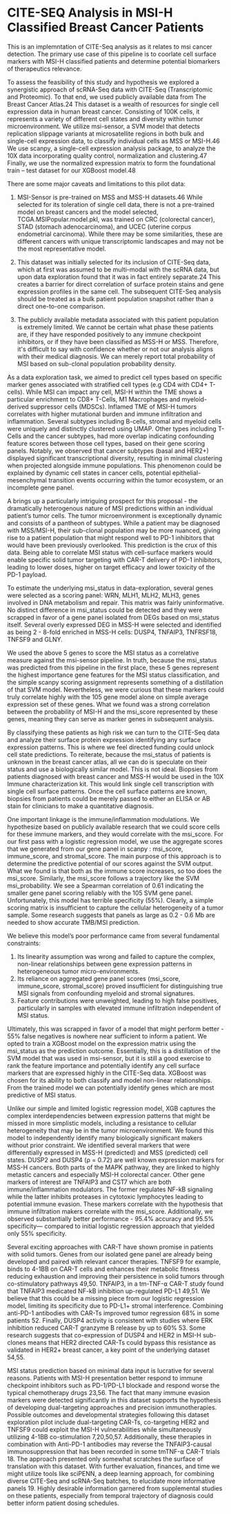# CITE-SEQ Analysis in MSI-H Classified Breast Cancer Patients

This is an implemntation of CITE-Seq analysis as it relates to msi cancer detection.
The primary use case of this pipeline is to coorlate cell surface markers with MSI-H classified patients and determine potential biomarkers of therapeutics relevance.

To assess the feasibility of this study and hypothesis we explored a synergistic approach of scRNA-Seq data with CITE-Seq (Transcriptomic and Proteomic). To that end, we used publicly available data from The Breast Cancer Atlas.24 This dataset is a wealth of resources for single cell expression data in human breast cancer. Consisting of 100K cells, it represents a variety of different cell states and diversity within tumor microenvironment. We utilize msi-sensor, a SVM model that detects replication slippage variants at microsatellite regions in both bulk and single-cell expression data, to classify individual cells as MSS or MSI-H.46 We use scanpy, a single-cell expression analysis package, to analyze the 10X data incorporating quality control, normalization and clustering.47 Finally, we use the normalized expression matrix to form the foundational train – test dataset for our XGBoost model.48

There are some major caveats and limitations to this pilot data:

1. MSI-Sensor is pre-trained on MSS and MSS-H datasets.46 While selected for its toleration of single cell data, there is not a pre-trained model on breast cancers and the model selected, TCGA.MSIPopular.model.pkl, was trained on CRC (colorectal cancer), STAD (stomach adenocarcinoma), and UCEC (uterine corpus endometrial carcinoma). While there may be some similarities, these are different cancers with unique transcriptomic landscapes and may not be the most representative model.

2. This dataset was initially selected for its inclusion of CITE-Seq data, which at first was assumed to be multi-modal with the scRNA data, but upon data exploration found that it was in fact entirely separate.24 This creates a barrier for direct correlation of surface protein stains and gene expression profiles in the same cell. The subsequent CITE-Seq analysis should be treated as a bulk patient population snapshot rather than a direct one-to-one comparison.

3. The publicly available metadata associated with this patient population is extremely limited. We cannot be certain what phase these patients are, if they have responded positively to any immune checkpoint inhibitors, or if they have been classified as MSS-H or MSS. Therefore, it's difficult to say with confidence whether or not our analysis aligns with their medical diagnosis. We can merely report total probability of MSI based on sub-clonal population probability density.

As a data exploration task, we aimed to predict cell types based on specific marker genes associated with stratified cell types (e.g CD4 with CD4+ T-cells). While MSI can impact any cell, MSI-H within the TME shows a particular enrichment to CD8+ T-Cells, M1 Macrophages and myeloid-derived suppressor cells (MDSCs). Inflamed TME of MSI-H tumors correlates with higher mutational burden and immune infiltration and inflammation. Several subtypes including B-cells, stromal and myeloid cells were uniquely and distinctly clustered using UMAP. Other types including T-Cells and the cancer subtypes, had more overlap indicating confounding feature scores between those cell types, based on their gene scoring panels. Notably, we observed that cancer subtypes (basal and HER2+) displayed significant transcriptional diversity, resulting in minimal clustering when projected alongside immune populations. This phenomenon could be explained by dynamic cell states in cancer cells, potential epithelial-mesenchymal transition events occurring within the tumor ecosystem, or an incomplete gene panel.


A brings up a particularly intriguing prospect for this proposal - the dramatically heterogenous nature of MSI predictions within an individual patient’s tumor cells. The tumor microenvironment is exceptionally dynamic and consists of a pantheon of subtypes. While a patient may be diagnosed with MSS/MSI-H, their sub-clonal population may be more nuanced, giving rise to a patient population that might respond well to PD-1 inhibitors that would have been previously overlooked. This prediction is the crux of this data. Being able to correlate MSI status with cell-surface markers would enable specific solid tumor targeting with CAR-T delivery of PD-1 inhibitors, leading to lower doses, higher on target efficacy and lower toxicity of the PD-1 payload.

To estimate the underlying msi_status in data-exploration, several genes were selected as a scoring panel: WRN, MLH1, MLH2, MLH3, genes involved in DNA metabolism and repair. This matrix was fairly uninformative. No distinct difference in msi_status could be detected and they were scrapped in favor of a gene panel isolated from DEGs based on msi_status itself. Several overly expressed DEG in MSS-H were selected and identified as being 2 - 8-fold enriched in MSS-H cells: DUSP4, TNFAIP3, TNFRSF18, TNFSF9 and GLNY.

We used the above 5 genes to score the MSI status as a correlative measure against the msi-sensor pipeline. In truth, because the msi_status was predicted from this pipeline in the first place, these 5 genes represent the highest importance gene features for the MSI status classification, and the simple scanpy scoring assignment represents something of a distillation of that SVM model. Nevertheless, we were curious that these markers could truly correlate highly with the 105 gene model alone on simple average expression set of these genes. What we found was a strong correlation between the probability of MSI-H and the msi_score represented by these genes, meaning they can serve as marker genes in subsequent analysis.

By classifying these patients as high risk we can turn to the CITE-Seq data and analyze their surface protein expression identifying any surface expression patterns. This is where we feel directed funding could unlock cell state predictions. To reiterate, because the msi_status of patients is unknown in the breast cancer atlas, all we can do is speculate on their status and use a biologically similar model. This is not ideal. Biopsies from patients diagnosed with breast cancer and MSS-H would be used in the 10X Immune characterization kit. This would link single cell transcription with single cell surface patterns. Once the cell surface patterns are known, biopsies from patients could be merely passed to either an ELISA or AB stain for clinicians to make a quantitative diagnosis.

One important linkage is the immune/inflammation modulations. We hypothesize based on publicly available research that we could score cells for these immune markers, and they would correlate with the msi_score. For our first pass with a logistic regression model, we use the aggregate scores that we generated from our gene panel in scanpy : msi_score, immune_score, and stromal_score. The main purpose of this approach is to determine the predictive potential of our scores against the SVM output. What we found is that both as the immune score increases, so too does the msi_score. Similarly, the msi_score follows a trajectory like the SVM msi_probability. We see a Spearman correlation of 0.61 indicating the smaller gene panel scoring reliably with the 105 SVM gene panel. Unfortunately, this model has terrible specificity (55%). Clearly, a simple scoring matrix is insufficient to capture the cellular heterogeneity of a tumor sample. Some research suggests that panels as large as 0.2 - 0.6 Mb are needed to show accurate TMB/MSI prediction.


We believe this model’s poor performance came from several fundamental constraints:
1.	Its linearity assumption was wrong and failed to capture the complex, non-linear relationships between gene expression patterns in heterogeneous tumor micro-environments.
2.	Its reliance on aggregated gene panel scores (msi_score, immune_score, stromal_score) proved insufficient for distinguishing true MSI signals from confounding myeloid and stromal signatures.
3.	Feature contributions were unweighted, leading to high false positives, particularly in samples with elevated immune infiltration independent of MSI status.

Ultimately, this was scrapped in favor of a model that might perform better - 55% false negatives is nowhere near sufficient to inform a patient. We opted to train a XGBoost model on the expression matrix using the msi_status as the prediction outcome. Essentially, this is a distillation of the SVM model that was used in msi-sensor, but it is still a good exercise to rank the feature importance and potentially identify any cell surface markers that are expressed highly in the CITE-Seq data. XGBoost was chosen for its ability to both classify and model non-linear relationships. From the trained model we can potentially identify genes which are most predictive of MSI status.

Unlike our simple and limited logistic regression model, XGB captures the complex interdependencies between expression patterns that might be missed in more simplistic models, including a resistance to cellular heterogeneity that may be in the tumor microenvironment. We found this model to independently identify many biologically significant makers without prior constraint. We identified several markers that were differentially expressed in MSS-H (predicted) and MSS (predicted) cell states. DUSP2 and DUSP4 (ρ = 0.72) are well known expression markers for MSS-H cancers. Both parts of the MAPK pathway, they are linked to highly metastic cancers and especially MSI-H colorectal cancer. Other gene markers of interest are TNFAIP3 and CST7 which are both immune/inflammation modulators. The former regulates NF-kB signaling while the latter inhibits proteases in cytotoxic lymphocytes leading to potential immune evasion. These markers correlate with the hypothesis that immune infiltration makers correlate with the msi_score. Additionally, we observed substantially better performance - 95.4% accuracy and 95.5% specificity— compared to initial logistic regression approach that yielded only 55% specificity.

Several exciting approaches with CAR-T have shown promise in patients with solid tumors. Genes from our isolated gene panel are already being developed and paired with relevant cancer therapies. TNFSF9 for example, binds to 4-1BB on CAR-T cells and enhances their metabolic fitness reducing exhaustion and improving their persistence in solid tumors through co-stimulatory pathways 49,50. TNFAIP3, in a tm-TNF-⍺ CAR-T study found that TNFAIP3 medicated NF-kB inhibition up-regulated PD-L1 49,51. We believe that this could be a missing piece from our logistic regression model, limiting its specificity due to PD-L1+ stromal interference. Combining anti-PD-1 antibodies with CAR-Ts improved tumor regression 68% in some patients 52. Finally, DUSP4 activity is consistent with studies where ERK inhibition reduced CAR-T granzyme B release by up to 60% 53. Some research suggests that co-expression of DUSP4 and HER2 in MSI-H sub-clones means that HER2 directed CAR-Ts could bypass this resistance as validated in HER2+ breast cancer, a key point of the underlying dataset 54,55.

MSI status prediction based on minimal data input is lucrative for several reasons. Patients with MSI-H presentation better respond to immune checkpoint inhibitors such as PD-1/PD-L1 blockade and respond worse the typical chemotherapy drugs 23,56. The fact that many immune evasion markers were detected significantly in this dataset supports the hypothesis of developing dual-targeting approaches and precision immunotherapies. Possible outcomes and developmental strategies following this dataset exploration pilot include dual-targeting CAR-Ts, co-targeting HER2 and TNFSF9 could exploit the MSI-H vulnerabilities while simultaneously utilizing 4-1BB co-stimulation 7,20,50,57. Additionally, these therapies in combination with Anti-PD-1 antibodies may reverse the TNFAIP3-causal immunosuppression that has been recorded in some tmTNF-⍺ CAR-T trials 18.
The approach presented only somewhat scratches the surface of translation with this dataset. With further evaluation, finances, and time we might utilize tools like sciPENN, a deep learning approach, for combining diverse CITE-Seq and scRNA-Seq batches, to elucidate more informative panels 19. Highly desirable information garnered from supplemental studies on these patients, especially from temporal trajectory of diagnosis could better inform patient dosing schedules.

